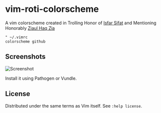 vim-roti-colorscheme
===

A vim colorscheme created in Trolling Honor of 
[Isfar Sifat](https://www.facebook.com/isfar.sifat)
and Mentioning Honorably
[Ziaul Haq Zia](https://www.facebook.com/jquerygeek)

```viml
" ~/.vimrc
colorscheme github
```

Screenshots
---

![Screenshot](https://cdn.img42.com/675e792f4863b0bf8c6134f3bcece305.png )


Install it using Pathogen or Vundle.

License
---

Distributed under the same terms as Vim itself. See `:help license`.